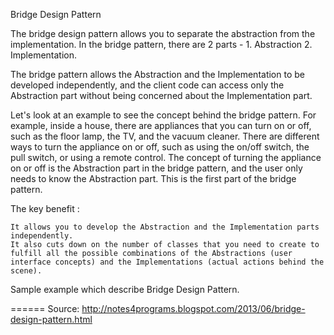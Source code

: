  Bridge Design Pattern

The bridge design pattern allows you to separate the abstraction from the implementation.
 In the bridge pattern, there are 2 parts - 
                           1.  Abstraction
                           2.  Implementation. 

The bridge pattern allows the Abstraction and the Implementation to be developed independently, and the client code can access only the Abstraction part without being concerned about the Implementation part.


Let's look at an example to see the concept behind the bridge pattern. For example, inside a house, there are appliances that you can turn on or off, such as the floor lamp, the TV, and the vacuum cleaner. There are different ways to turn the appliance on or off, such as using the on/off switch, the pull switch, or using a remote control. The concept of turning the appliance on or off is the Abstraction part in the bridge pattern, and the user only needs to know the Abstraction part. This is the first part of the bridge pattern.

The key benefit :

    It allows you to develop the Abstraction and the Implementation parts independently.
    It also cuts down on the number of classes that you need to create to fulfill all the possible combinations of the Abstractions (user interface concepts) and the Implementations (actual actions behind the scene).



Sample example which describe Bridge Design Pattern.

======
Source: http://notes4programs.blogspot.com/2013/06/bridge-design-pattern.html
